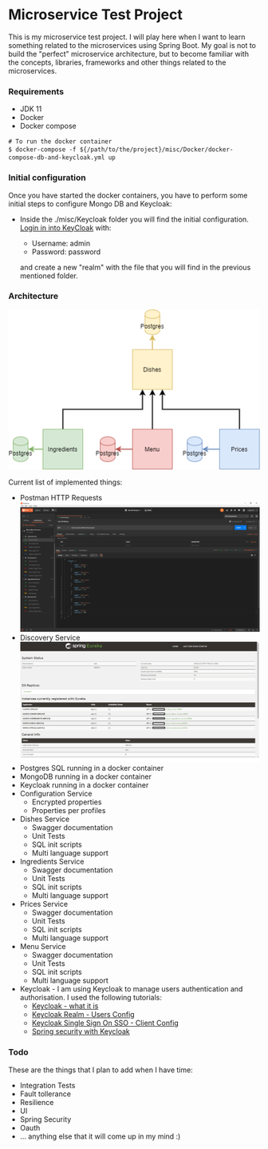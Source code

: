 # Microservice Test Project
This is my microservice test project. I will play here when I want to learn something related to the microservices using Spring Boot. My goal is not to build the "perfect" microservice architecture, but to become familiar with the concepts, libraries, frameworks and other things related to the microservices.

### Requirements
* JDK 11
* Docker
* Docker compose


~~~~
# To run the docker container
$ docker-compose -f ${/path/to/the/project}/misc/Docker/docker-compose-db-and-keycloak.yml up
~~~~

### Initial configuration
Once you have started the docker containers, you have to perform some initial steps to configure Mongo DB and Keycloak:

* Inside the ./misc/Keycloak folder you will find the initial configuration. [Login in into KeyCloak](http://localhost:8091) with:
  * Username: admin
  * Password: password
  
  and create a new "realm" with the file that you will find in the previous mentioned folder.


### Architecture
![Architecture](./misc/images/Microservices_Exercise.png)

Current list of implemented things:

* Postman HTTP Requests ![Postman](./misc/images/Postman.png)
* Discovery Service ![Postman](./misc/images/Eureka.png)
* Postgres SQL running in a docker container
* MongoDB running in a docker container
* Keycloak running in a docker container
* Configuration Service
  * Encrypted properties
  * Properties per profiles
* Dishes Service
  * Swagger documentation
  * Unit Tests
  * SQL init scripts
  * Multi language support
* Ingredients Service
  * Swagger documentation
  * Unit Tests
  * SQL init scripts
  * Multi language support
* Prices Service
  * Swagger documentation
  * Unit Tests
  * SQL init scripts
  * Multi language support
* Menu Service
  * Swagger documentation
  * Unit Tests
  * SQL init scripts
  * Multi language support
* Keycloak - I am using Keycloak to manage users authentication and authorisation. I used the following tutorials:
  * [Keycloak - what it is](https://www.youtube.com/watch?v=KrOd5wIkqls)
  * [Keycloak Realm - Users Config](https://www.thomasvitale.com/keycloak-configuration-authentication-authorisation/)
  * [Keycloak Single Sign On SSO - Client Config](https://www.thomasvitale.com/keycloak-authentication-flow-sso-client/)
  * [Spring security with Keycloak](https://www.thomasvitale.com/spring-security-keycloak/)

### Todo
These are the things that I plan to add when I have time:

* Integration Tests
* Fault tollerance
* Resilience
* UI
* Spring Security
* Oauth
* ... anything else that it will come up in my mind :)
